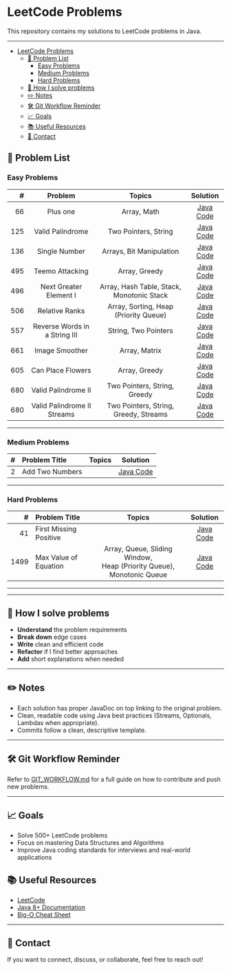 # LeetCode Problems

This repository contains my solutions to LeetCode problems in Java.

---
<!-- TOC -->
* [LeetCode Problems](#leetcode-problems)
  * [📝 Problem List](#-problem-list)
    * [Easy Problems](#easy-problems)
    * [Medium Problems](#medium-problems)
    * [Hard Problems](#hard-problems)
  * [🚀 How I solve problems](#-how-i-solve-problems)
  * [✏️ Notes](#-notes)
  * [🛠 Git Workflow Reminder](#-git-workflow-reminder)
  * [📈 Goals](#-goals)
  * [📚 Useful Resources](#-useful-resources)
  * [📧 Contact](#-contact)
<!-- TOC -->

## 📝 Problem List

### Easy Problems

|   # |            Problem            |                  Topics                   |                           Solution                            |
|----:|:-----------------------------:|:-----------------------------------------:|:-------------------------------------------------------------:|
|  66 |           Plus one            |                Array, Math                |         [Java Code](src/main/java/easy/PlusOne.java)          |
| 125 |       Valid Palindrome        |           Two Pointers, String            |     [Java Code](src/main/java/easy/ValidPalindrome.java)      |
| 136 |         Single Number         |         Arrays, Bit Manipulation          |       [Java Code](src/main/java/easy/SingleNumber.java)       |
| 495 |        Teemo Attacking        |               Array, Greedy               |        [Java Code](src/main/java/easy/TeemoAttacking.java)        |
| 496 |    Next Greater Element I     | Array, Hash Table, Stack, Monotonic Stack |   [Java Code](src/main/java/easy/NextGreaterElement1.java)    |
| 506 |        Relative Ranks         |   Array, Sorting, Heap (Priority Queue)   |      [Java Code](src/main/java/easy/RelativeRanks.java)       |
| 557 | Reverse Words in a String III |           String, Two Pointers            | [Java Code](src/main/java/easy/ReverseWordsInAStringIII.java) |
| 661 |       Image Smoother          |               Array, Matrix               |      [Java Code](src/main/java/easy/ImageSmoother.java)       |
| 605 |       Can Place Flowers       |               Array, Greedy               |     [Java Code](src/main/java/easy/CanPlaceFlowers.java)      |
| 680 |      Valid Palindrome II      |       Two Pointers, String, Greedy        |     [Java Code](src/main/java/easy/ValidPalindrome2.java)     |
| 680 |  Valid Palindrome II Streams  |   Two Pointers, String, Greedy, Streams   | [Java Code](src/main/java/easy/ValidPalindrome2Streams.java)  |

---

### Medium Problems

| # | Problem Title   | Topics |                       Solution                       |
|--:|:----------------|:------:|:----------------------------------------------------:|
| 2 | Add Two Numbers |        | [Java Code](src/main/java/medium/AddTwoNumbers.java) |

---

### Hard Problems

|    # | Problem Title            |                                  Topics                                   |                    Solution                     |
|-----:|:-------------------------|:-------------------------------------------------------------------------:|:-----------------------------------------------:|
|   41 | First Missing Positive   |                                                                           | [Java Code](src/main/java/hard/FirstMissingPositive.java) |
| 1499 | Max Value of Equation    | Array, Queue, Sliding Window, <br/>Heap (Priority Queue), Monotonic Queue | [Java Code](src/main/java/hard/MaxValueOfEquation.java) |

---

---

## 🚀 How I solve problems

- **Understand** the problem requirements
- **Break down** edge cases
- **Write** clean and efficient code
- **Refactor** if I find better approaches
- **Add** short explanations when needed

---

## ✏️ Notes

- Each solution has proper JavaDoc on top linking to the original problem.
- Clean, readable code using Java best practices (Streams, Optionals, Lambdas when appropriate).
- Commits follow a clean, descriptive template.

---

## 🛠 Git Workflow Reminder

Refer to [GIT_WORKFLOW.md](GIT_WORKFLOW.md) for a full guide on how to contribute and push new problems.

---

## 📈 Goals

- Solve 500+ LeetCode problems
- Focus on mastering Data Structures and Algorithms
- Improve Java coding standards for interviews and real-world applications

## 📚 Useful Resources

- [LeetCode](https://leetcode.com/)
- [Java 8+ Documentation](https://docs.oracle.com/javase/8/docs/api/)
- [Big-O Cheat Sheet](https://www.bigocheatsheet.com/)

---

## 📧 Contact

If you want to connect, discuss, or collaborate, feel free to reach out!